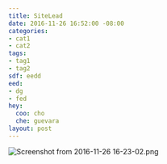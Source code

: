 ```yaml
---
title: SiteLead
date: 2016-11-26 16:52:00 -08:00
categories:
- cat1
- cat2
tags:
- tag1
- tag2
sdf: eedd
eed:
- dg
- fed
hey:
  coo: cho
  che: guevara
layout: post
---
```


![Screenshot from 2016-11-26 16-23-02.png](/uploads/Screenshot%20from%202016-11-26%2016-23-02.png)